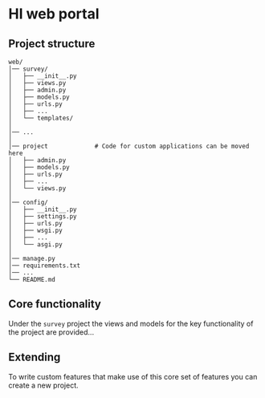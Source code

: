 # HI web portal

## Project structure

```
web/
│── survey/
│   ├── __init__.py
│   ├── views.py
│   ├── admin.py
│   ├── models.py
│   ├── urls.py
│   ├── ...
│   └── templates/
│
│── ...
│
│── project             # Code for custom applications can be moved here
│   ├── admin.py
│   ├── models.py
│   ├── urls.py
│   ├── ...
│   └── views.py
│
│── config/
│   ├── __init__.py
│   ├── settings.py
│   ├── urls.py
│   ├── wsgi.py
│   ├── ...
│   └── asgi.py
│
│── manage.py
│── requirements.txt
│── ...
└── README.md
```

## Core functionality

Under the `survey` project the views and models for the key functionality of the project are provided...

## Extending

To write custom features that make use of this core set of features you can create a new project.
